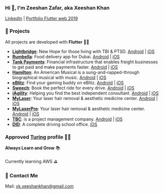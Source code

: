 ### Hi 👋, I'm Zeeshan Zafar, aka Xeeshan Khan

[LinkedIn](https://www.linkedin.com/in/xkxeeshankhan/) | [Portfolio Flutter web 2019](https://xeeshan-khan.web.app/) 

### 🚀 Projects
All projects are developed with **Flutter** 💙💙 
- **[Lightbridge](https://www.lightbridgelife.com/)**: New Hope for those living with TBI & PTSD. [Android](https://play.google.com/store/apps/details?id=ventures.verygood.flutter.light_bridge) | [iOS](https://apps.apple.com/us/app/lightbridge/id1597175725) 
- **[Rumbella](https://www.rumbella.com/)**: Food delivery app for Dubai. [Android](https://play.google.com/store/apps/details?id=com.app.rumbellaOrderApp) | [iOS](https://apps.apple.com/ae/app/rumbella/id1671488439) 
- **[Tank Payments](https://www.tankpayments.com/)**: Financial infrastructure that enables freight businesses to get paid and make payments faster. [Android](https://play.google.com/store/apps/details?id=com.tankpayments.app&hl=en&gl=US) | [iOS](https://apps.apple.com/us/app/tank-payments/id6467872756) 
- **[Hamilton](https://hamiltonmusical.com/)**: An American Musical is a sung-and-rapped-through biographical musical with music. [Android](https://play.google.com/store/apps/details?id=com.hamilton.app&hl=en&gl=US) | [iOS](https://apps.apple.com/us/app/hamilton-the-official-app/id1255231054) 
- **[eBlitz](https://eblitz.gg)**: Find your gaming buddy on eBlitz. [Android](https://play.google.com/store/apps/details?id=gg.eblitz.eblitzapp) | [iOS](https://apps.apple.com/us/app/eblitz/id1562995363) 
- **[Sweech](https://www.sweech.io/)**: Book the perfect ride for every drive. [Android](https://play.google.com/store/apps/details?id=com.mobility.sweech) | [iOS](https://apps.apple.com/us/app/sweech-rent-a-car/id1585224447) 
- **[iAgility](https://iagility.com/)**: Helping you find the best independent consultant. [Android](https://play.google.com/store/apps/details?id=com.microagility.iagility.iAgility) | [iOS](https://apps.apple.com/app/id1531742606) 
- **[MyLaser](https://my-laser.fr/)**: Your laser hair removal & aesthetic medicine center. [Android](https://play.google.com/store/apps/details?id=com.docdoor.mylaser) | [iOS](https://apps.apple.com/fr/app/my-laser/id1502086200) 
- **[MyLaserPro](https://my-laser.fr/)**: Your laser hair removal & aesthetic medicine center. [Android](https://play.google.com/store/apps/details?id=com.docdoor.mylaserpro) | [iOS](https://apps.apple.com/fr/app/my-laser-pro/id1502086361) 
- **[TBC](https://tbc.sa/EN)**: is a project management company. [Android](https://play.google.com/store/apps/details?id=sa.tbc.www&hl=en) | [iOS](https://apps.apple.com/us/app/tatweer-buildings-company/id1447980189) 
- **[DID](https://drivinginstructorsdiary.com/)**: A complete driving school office. [iOS](https://apps.apple.com/gb/app/driving-instructor/id1487386283) 

### Approved [Turing](https://matching.turing.com/developer-resume/c71619c30a53dfe93b642719b057f1ce9bf7f8b16ad825) profile 🎇🎇

**Always Learn and Grow** 📚

Currently learning AWS ⛳️

### 📖 Contact Me

Mail: xk.xeeshankhan@gmail.com

